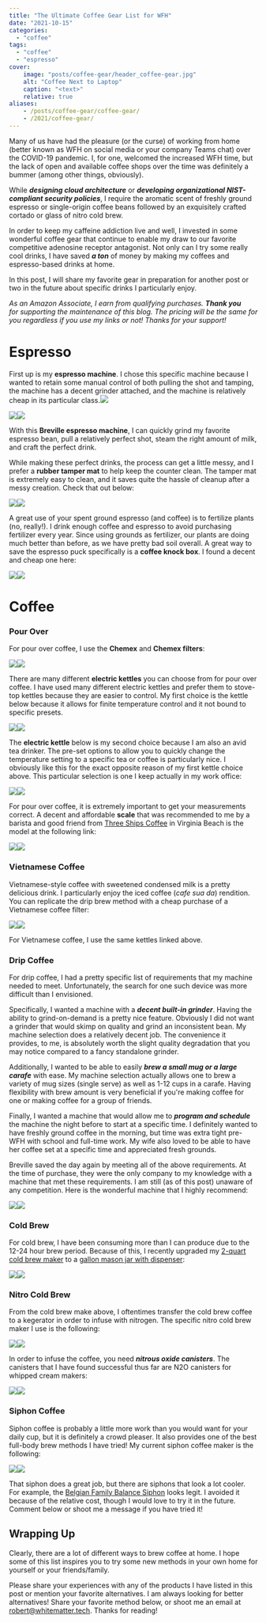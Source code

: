 ```yaml
---
title: "The Ultimate Coffee Gear List for WFH"
date: "2021-10-15"
categories:
  - "coffee"
tags:
  - "coffee"
  - "espresso"
cover:
    image: "posts/coffee-gear/header_coffee-gear.jpg"
    alt: "Coffee Next to Laptop"
    caption: "<text>"
    relative: true
aliases:
    - /posts/coffee-gear/coffee-gear/
    - /2021/coffee-gear/
---
```


Many of us have had the pleasure (or the curse) of working from home (better known as WFH on social media or your company Teams chat) over the COVID-19 pandemic. I, for one, welcomed the increased WFH time, but the lack of open and available coffee shops over the time was definitely a bummer (among other things, obviously).

While **_designing cloud architecture_** or **_developing organizational NIST-compliant security policies_**, I require the aromatic scent of freshly ground espresso or single-origin coffee beans followed by an exquisitely crafted cortado or glass of nitro cold brew.

In order to keep my caffeine addiction live and well, I invested in some wonderful coffee gear that continue to enable my draw to our favorite competitive adenosine receptor antagonist. Not only can I try some really cool drinks, I have saved **_a ton_** of money by making my coffees and espresso-based drinks at home.

In this post, I will share my favorite gear in preparation for another post or two in the future about specific drinks I particularly enjoy.

_As an Amazon Associate, I earn from qualifying purchases. **Thank you** for supporting the maintenance of this blog. The pricing will be the same for you regardless if you use my links or not! Thanks for your support!_

# Espresso

First up is my **espresso machine**. I chose this specific machine because I wanted to retain some manual control of both pulling the shot and tamping, the machine has a decent grinder attached, and the machine is relatively cheap in its particular class.[](https://www.amazon.com/Breville-BES870XL-Barista-Express-Espresso/dp/B00CH9QWOU?crid=TKOXQPESA3YS&dchild=1&keywords=breville+barista+express&qid=1634191857&sprefix=breville+barista%2Caps%2C176&sr=8-1&linkCode=li2&tag=whitemattertech-20&linkId=79c88c2a6dfb61500948537d52d9aa46&language=en_US&ref_=as_li_ss_il)![](https://ir-na.amazon-adsystem.com/e/ir?t=whitemattertech-20&language=en_US&l=li2&o=1&a=B00CH9QWOU)

[![](//ws-na.amazon-adsystem.com/widgets/q?_encoding=UTF8&ASIN=B00CH9QWOU&Format=_SL160_&ID=AsinImage&MarketPlace=US&ServiceVersion=20070822&WS=1&tag=whitematter-20&language=en_US)](https://www.amazon.com/Breville-BES870XL-Barista-Express-Espresso/dp/B00CH9QWOU?crid=283CMZDDB33X&dchild=1&keywords=breville+barista+express&qid=1634192884&sprefix=breville+ba%2Caps%2C205&sr=8-1&linkCode=li2&tag=whitematter-20&linkId=5eb6bd59af15e53e4f99d4da3466b903&language=en_US&ref_=as_li_ss_il)![](https://ir-na.amazon-adsystem.com/e/ir?t=whitematter-20&language=en_US&l=li2&o=1&a=B00CH9QWOU)

With this **Breville espresso machine**, I can quickly grind my favorite espresso bean, pull a relatively perfect shot, steam the right amount of milk, and craft the perfect drink.

While making these perfect drinks, the process can get a little messy, and I prefer a **rubber tamper mat** to help keep the counter clean. The tamper mat is extremely easy to clean, and it saves quite the hassle of cleanup after a messy creation. Check that out below:

[![](//ws-na.amazon-adsystem.com/widgets/q?_encoding=UTF8&ASIN=B07YDCC5MF&Format=_SL160_&ID=AsinImage&MarketPlace=US&ServiceVersion=20070822&WS=1&tag=whitemattertech-20&language=en_US)](https://www.amazon.com/gp/product/B07YDCC5MF?ie=UTF8&psc=1&linkCode=li2&tag=whitemattertech-20&linkId=6ab1f63ca3f53cb26fa11ef40c61b803&language=en_US&ref_=as_li_ss_il)![](https://ir-na.amazon-adsystem.com/e/ir?t=whitemattertech-20&language=en_US&l=li2&o=1&a=B07YDCC5MF)

A great use of your spent ground espresso (and coffee) is to fertilize plants (no, really!). I drink enough coffee and espresso to avoid purchasing fertilizer every year. Since using grounds as fertilizer, our plants are doing much better than before, as we have pretty bad soil overall. A great way to save the espresso puck specifically is a **coffee knock box**. I found a decent and cheap one here:

[![](//ws-na.amazon-adsystem.com/widgets/q?_encoding=UTF8&ASIN=B083TQ7LPR&Format=_SL160_&ID=AsinImage&MarketPlace=US&ServiceVersion=20070822&WS=1&tag=whitemattertech-20&language=en_US)](https://www.amazon.com/gp/product/B083TQ7LPR?ie=UTF8&psc=1&linkCode=li2&tag=whitemattertech-20&linkId=6ce7373c0c030226ffbbaaf7d6c066dd&language=en_US&ref_=as_li_ss_il)![](https://ir-na.amazon-adsystem.com/e/ir?t=whitemattertech-20&language=en_US&l=li2&o=1&a=B083TQ7LPR)

# Coffee

### Pour Over

For pour over coffee, I use the **Chemex** and **Chemex filters**:

[![](//ws-na.amazon-adsystem.com/widgets/q?_encoding=UTF8&ASIN=B000I1WP7W&Format=_SL160_&ID=AsinImage&MarketPlace=US&ServiceVersion=20070822&WS=1&tag=whitematter-20&language=en_US)](https://www.amazon.com/Chemex-Classic-Pour-over-Glass-Coffeemaker/dp/B000I1WP7W?dchild=1&keywords=chemex&qid=1634271124&sr=8-2&linkCode=li2&tag=whitematter-20&linkId=066ad83792616f828c5800c5e0b62497&language=en_US&ref_=as_li_ss_il)![](https://ir-na.amazon-adsystem.com/e/ir?t=whitematter-20&language=en_US&l=li2&o=1&a=B000I1WP7W)

There are many different **electric kettles** you can choose from for pour over coffee. I have used many different electric kettles and prefer them to stove-top kettles because they are easier to control. My first choice is the kettle below because it allows for finite temperature control and it not bound to specific presets.

[![](//ws-na.amazon-adsystem.com/widgets/q?_encoding=UTF8&ASIN=B08GPK551C&Format=_SL160_&ID=AsinImage&MarketPlace=US&ServiceVersion=20070822&WS=1&tag=whitematter-20&language=en_US)](https://www.amazon.com/OVALWARE-Electric-Kettle-Temperature-Control/dp/B08GPK551C?pd_rd_i=B08GPK551C&psc=1&linkCode=li2&tag=whitematter-20&linkId=77372b58fd0bef9bd9bedd1f34b4b9f2&language=en_US&ref_=as_li_ss_il)![](https://ir-na.amazon-adsystem.com/e/ir?t=whitematter-20&language=en_US&l=li2&o=1&a=B08GPK551C)

The **electric kettle** below is my second choice because I am also an avid tea drinker. The pre-set options to allow you to quickly change the temperature setting to a specific tea or coffee is particularly nice. I obviously like this for the exact opposite reason of my first kettle choice above. This particular selection is one I keep actually in my work office:

[![](//ws-na.amazon-adsystem.com/widgets/q?_encoding=UTF8&ASIN=B07T1CH2HH&Format=_SL160_&ID=AsinImage&MarketPlace=US&ServiceVersion=20070822&WS=1&tag=whitematter-20&language=en_US)](https://www.amazon.com/COSORI-Electric-Gooseneck-Variable-Stainless/dp/B07T1CH2HH?pd_rd_w=8tqTX&pf_rd_p=c64372fa-c41c-422e-990d-9e034f73989b&pf_rd_r=XVYC79C171XQE05BHZDE&pd_rd_r=33ef4466-b3eb-4928-a364-6230af7d1d79&pd_rd_wg=QqF6F&pd_rd_i=B07T1CH2HH&psc=1&linkCode=li2&tag=whitematter-20&linkId=311c9b3580e6dab3b9233c9e8b32c56f&language=en_US&ref_=as_li_ss_il)![](https://ir-na.amazon-adsystem.com/e/ir?t=whitematter-20&language=en_US&l=li2&o=1&a=B07T1CH2HH)

For pour over coffee, it is extremely important to get your measurements correct. A decent and affordable **scale** that was recommended to me by a barista and good friend from [Three Ships Coffee](https://threeshipscoffee.com/) in Virginia Beach is the model at the following link:

[![](//ws-na.amazon-adsystem.com/widgets/q?_encoding=UTF8&ASIN=B07JG1PXLC&Format=_SL160_&ID=AsinImage&MarketPlace=US&ServiceVersion=20070822&WS=1&tag=whitemattertech-20&language=en_US)](https://www.amazon.com/gp/product/B07JG1PXLC?ie=UTF8&psc=1&linkCode=li2&tag=whitemattertech-20&linkId=829d2a7086f47a3cb7de70401f8a818f&language=en_US&ref_=as_li_ss_il)![](https://ir-na.amazon-adsystem.com/e/ir?t=whitemattertech-20&language=en_US&l=li2&o=1&a=B07JG1PXLC)

### Vietnamese Coffee

Vietnamese-style coffee with sweetened condensed milk is a pretty delicious drink. I particularly enjoy the iced coffee (_cafe sua da_) rendition. You can replicate the drip brew method with a cheap purchase of a Vietnamese coffee filter:

[![](//ws-na.amazon-adsystem.com/widgets/q?_encoding=UTF8&ASIN=B01953YT1I&Format=_SL160_&ID=AsinImage&MarketPlace=US&ServiceVersion=20070822&WS=1&tag=whitematter-20&language=en_US)](https://www.amazon.com/Vietnamese-Coffee-Filter-known-Maker/dp/B01953YT1I?dchild=1&keywords=vietnamese%2Bcoffee&qid=1634271549&sr=8-6&th=1&linkCode=li2&tag=whitematter-20&linkId=dba0969277547935a041c99fb4012ffd&language=en_US&ref_=as_li_ss_il)![](https://ir-na.amazon-adsystem.com/e/ir?t=whitematter-20&language=en_US&l=li2&o=1&a=B01953YT1I)

For Vietnamese coffee, I use the same kettles linked above.

### Drip Coffee

For drip coffee, I had a pretty specific list of requirements that my machine needed to meet. Unfortunately, the search for one such device was more difficult than I envisioned.

Specifically, I wanted a machine with a _**decent built-in grinder**_. Having the ability to grind-on-demand is a pretty nice feature. Obviously I did not want a grinder that would skimp on quality and grind an inconsistent bean. My machine selection does a relatively decent job. The convenience it provides, to me, is absolutely worth the slight quality degradation that you may notice compared to a fancy standalone grinder.

Additionally, I wanted to be able to easily _**brew a small mug or a large carafe**_ with ease. My machine selection actually allows one to brew a variety of mug sizes (single serve) as well as 1-12 cups in a carafe. Having flexibility with brew amount is very beneficial if you're making coffee for one or making coffee for a group of friends.

Finally, I wanted a machine that would allow me to **_program and schedule_** the machine the night before to start at a specific time. I definitely wanted to have freshly ground coffee in the morning, but time was extra tight pre-WFH with school and full-time work. My wife also loved to be able to have her coffee set at a specific time and appreciated fresh grounds.

Breville saved the day again by meeting all of the above requirements. At the time of purchase, they were the only company to my knowledge with a machine that met these requirements. I am still (as of this post) unaware of any competition. Here is the wonderful machine that I highly recommend:

[![](//ws-na.amazon-adsystem.com/widgets/q?_encoding=UTF8&ASIN=B00VGGVQCI&Format=_SL160_&ID=AsinImage&MarketPlace=US&ServiceVersion=20070822&WS=1&tag=whitematter-20&language=en_US)](https://www.amazon.com/Breville-BDC650BSS-Control-Brushed-Stainless/dp/B00VGGVQCI?dchild=1&keywords=breville+coffee&qid=1634272165&sr=8-1&linkCode=li2&tag=whitematter-20&linkId=9ff59cb4c3a1542328c7dd621588223f&language=en_US&ref_=as_li_ss_il)![](https://ir-na.amazon-adsystem.com/e/ir?t=whitematter-20&language=en_US&l=li2&o=1&a=B00VGGVQCI)

### Cold Brew

For cold brew, I have been consuming more than I can produce due to the 12-24 hour brew period. Because of this, I recently upgraded my [2-quart cold brew maker](https://amzn.to/3DOjkaZ) to a [gallon mason jar with dispenser](https://amzn.to/3llTgwU):

[![](//ws-na.amazon-adsystem.com/widgets/q?_encoding=UTF8&ASIN=B08NW7XL6P&Format=_SL160_&ID=AsinImage&MarketPlace=US&ServiceVersion=20070822&WS=1&tag=whitematter-20&language=en_US)](https://www.amazon.com/gp/product/B08NW7XL6P?ie=UTF8&psc=1&linkCode=li2&tag=whitematter-20&linkId=a67971ca2266d69c162745c253d48e11&language=en_US&ref_=as_li_ss_il)![](https://ir-na.amazon-adsystem.com/e/ir?t=whitematter-20&language=en_US&l=li2&o=1&a=B08NW7XL6P)

### Nitro Cold Brew

From the cold brew make above, I oftentimes transfer the cold brew coffee to a kegerator in order to infuse with nitrogen. The specific nitro cold brew maker I use is the following:

[![](//ws-na.amazon-adsystem.com/widgets/q?_encoding=UTF8&ASIN=B07SB2K1C6&Format=_SL160_&ID=AsinImage&MarketPlace=US&ServiceVersion=20070822&WS=1&tag=whitematter-20&language=en_US)](https://www.amazon.com/Royal-Nitro-Coffee-Maker-System/dp/B07SB2K1C6?dchild=1&keywords=nitro%2Bcold%2Bbrew&qid=1634273492&sr=8-6&th=1&linkCode=li2&tag=whitematter-20&linkId=c42e7e159c0e555de5b750aac3712923&language=en_US&ref_=as_li_ss_il)![](https://ir-na.amazon-adsystem.com/e/ir?t=whitematter-20&language=en_US&l=li2&o=1&a=B07SB2K1C6)

In order to infuse the coffee, you need _**nitrous oxide canisters**_. The canisters that I have found successful thus far are N2O canisters for whipped cream makers:

[![](//ws-na.amazon-adsystem.com/widgets/q?_encoding=UTF8&ASIN=B009OVU93E&Format=_SL160_&ID=AsinImage&MarketPlace=US&ServiceVersion=20070822&WS=1&tag=whitematter-20&language=en_US)](https://www.amazon.com/gp/product/B009OVU93E?ie=UTF8&psc=1&linkCode=li2&tag=whitematter-20&linkId=3c0759ed733c8e33f294c2a458f2e9b8&language=en_US&ref_=as_li_ss_il)![](https://ir-na.amazon-adsystem.com/e/ir?t=whitematter-20&language=en_US&l=li2&o=1&a=B009OVU93E)

### Siphon Coffee

Siphon coffee is probably a little more work than you would want for your daily cup, but it is definitely a crowd pleaser. It also provides one of the best full-body brew methods I have tried! My current siphon coffee maker is the following:

[![](//ws-na.amazon-adsystem.com/widgets/q?_encoding=UTF8&ASIN=B000IKLQZK&Format=_SL160_&ID=AsinImage&MarketPlace=US&ServiceVersion=20070822&WS=1&tag=whitematter-20&language=en_US)](https://www.amazon.com/Hario-Technica-5-Cup-Syphon-Coffee/dp/B000IKLQZK?dchild=1&keywords=siphon+coffee&qid=1634272822&sr=8-1&linkCode=li2&tag=whitematter-20&linkId=b35c845bab52bdf29b3db364c0a7cf06&language=en_US&ref_=as_li_ss_il)![](https://ir-na.amazon-adsystem.com/e/ir?t=whitematter-20&language=en_US&l=li2&o=1&a=B000IKLQZK)

That siphon does a great job, but there are siphons that look a lot cooler. For example, the [Belgian Family Balance Siphon](https://amzn.to/2XcfkRI) looks legit. I avoided it because of the relative cost, though I would love to try it in the future. Comment below or shoot me a message if you have tried it!

## Wrapping Up

Clearly, there are a lot of different ways to brew coffee at home. I hope some of this list inspires you to try some new methods in your own home for yourself or your friends/family.

Please share your experiences with any of the products I have listed in this post or mention your favorite alternatives. I am always looking for better alternatives! Share your favorite method below, or shoot me an email at [robert@whitematter.tech](mailto:robert@whitematter.tech). Thanks for reading!
